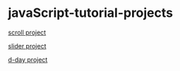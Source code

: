 # javaScript-tutorial-projects

[scroll project](https://yoon-tae-ho.github.io/javaScript-tutorial-projects/scroll-project/index.html)

[slider project](https://yoon-tae-ho.github.io/javaScript-tutorial-projects//slider/index.html)

[d-day project](https://yoon-tae-ho.github.io/javaScript-tutorial-projects//d-day/index.html)
